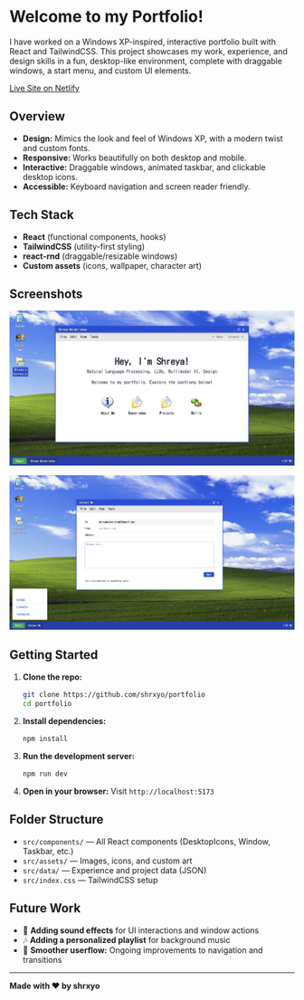 # Welcome to my Portfolio!

I have worked on a Windows XP-inspired, interactive portfolio built with React and TailwindCSS. This project showcases my work, experience, and design skills in a fun, desktop-like environment, complete with draggable windows, a start menu, and custom UI elements.

[Live Site on Netlify](https://shrxyo.netlify.app)

## Overview

- **Design:** Mimics the look and feel of Windows XP, with a modern twist and custom fonts.
- **Responsive:** Works beautifully on both desktop and mobile.
- **Interactive:** Draggable windows, animated taskbar, and clickable desktop icons.
- **Accessible:** Keyboard navigation and screen reader friendly.

## Tech Stack

- **React** (functional components, hooks)
- **TailwindCSS** (utility-first styling)
- **react-rnd** (draggable/resizable windows)
- **Custom assets** (icons, wallpaper, character art)

## Screenshots

![Desktop Screenshot](src/assets/screenshot4.png)

![Mobile Screenshot](src/assets/screenshot2.png)

## Getting Started

1. **Clone the repo:**
   ```bash
   git clone https://github.com/shrxyo/portfolio
   cd portfolio
   ```
2. **Install dependencies:**
   ```bash
   npm install
   ```
3. **Run the development server:**
   ```bash
   npm run dev
   ```
4. **Open in your browser:**
   Visit `http://localhost:5173`

## Folder Structure

- `src/components/` — All React components (DesktopIcons, Window, Taskbar, etc.)
- `src/assets/` — Images, icons, and custom art
- `src/data/` — Experience and project data (JSON)
- `src/index.css` — TailwindCSS setup

## Future Work

- 🎵 **Adding sound effects** for UI interactions and window actions
- 🎶 **Adding a personalized playlist** for background music
- 🔄 **Smoother userflow:** Ongoing improvements to navigation and transitions

---

**Made with ❤️ by shrxyo**
